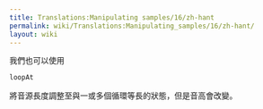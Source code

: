 ```yaml
---
title: Translations:Manipulating samples/16/zh-hant
permalink: wiki/Translations:Manipulating_samples/16/zh-hant/
layout: wiki
---
```


我們也可以使用

``` Haskell
loopAt
```

將音源長度調整至與一或多個循環等長的狀態，但是音高會改變。

